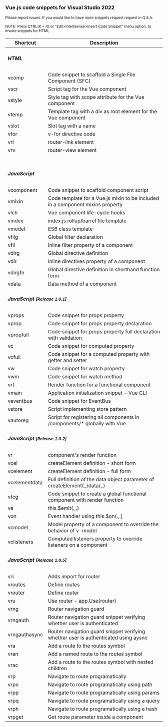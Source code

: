 <div class="container">  

<div class="jumbotron">

### Vue.js code snippets for Visual Studio 2022

<small>Please report issues. If you would like to have more snippets request request in Q & A.</small></div>
<p>
    <small>
        NOTE: Press CTRL(K + X) or "Edit>Intellisense>Insert Code Snippet" menu option, to invoke snippets for HTML
    </small>
</p>
<table class="table table-bordered table-striped table-sm">

<thead>

<tr class="table-primary">

<th class="auto-style4">Shortcut</th>

<th class="auto-style3">Description</th>

</tr>

</thead>

<tbody>

<tr>

<td colspan="2">

##### HTML

</td>

</tr>

<tr>

<td>vcomp</td>

<td>Code snippet to scaffold a Single File Component (SFC)</td>

</tr>

<tr>

<td>vscr</td>

<td>Script tag for the Vue component</td>

</tr>

<tr>

<td>vstyle</td>

<td>Style tag with scope attribute for the Vue component</td>

</tr>

<tr>

<td>vtemp</td>

<td>Template tag with a div as root element for the Vue component</td>

</tr>

<tr>

<td>vslot</td>

<td>Slot tag with a name</td>

</tr>

<tr>

<td>vfor</td>

<td>v-for directive code</td>

</tr>
                <tr>
                    <td>vrl</td>
                    <td>router-link element</td>
                </tr>
                <tr>
                    <td>vrv</td>
                    <td>router-view element</td>
                </tr>
<tr>

<td> </td>

<td> </td>

</tr>

<tr>

<td colspan="2">

##### JavaScript

</td>

</tr>

<tr>

<td>vcomponent</td>

<td>Code snippet to scaffold component script</td>

</tr>

<tr>

<td>vmixin</td>

<td>Code template for a Vue.js mixin to be included in a component mixins property</td>

</tr>

<tr>

<td>vlch</td>

<td>Vue component life-cycle hooks</td>

</tr>

<tr>

<td>vindex</td>

<td>index.js rollup/barrel file template</td>

</tr>

<tr>

<td>vmodel</td>

<td>ES6 class template</td>

</tr>

<tr>

<td>vfilg</td>

<td>Global filter declaration</td>

</tr>

<tr>

<td>vfil</td>

<td>Inline filter property of a component</td>

</tr>

<tr>

<td>vdirg</td>

<td>Global directive definition</td>

</tr>

<tr>

<td>vdir</td>

<td>Inline directives property of a component</td>

</tr>

<tr>

<td>vdirgfn</td>

<td>Global directive definition in shorthand function form</td>

</tr>

<tr>

<td>vdata</td>

<td>Data method of a component</td>

</tr>

<tr>

<td colspan="2">

##### JavaScript <small>[Release 1.0.1]</small>

</td>

</tr>

<tr>

<td>vprops</td>

<td>Code snippet for props property</td>

</tr>

<tr>

<td>vprop</td>

<td>Code snippet for props property declaration</td>

</tr>

<tr>

<td>vpropfull</td>

<td>Code snippet for props property full declaration with validation</td>

</tr>

<tr>

<td>vc</td>

<td>Code snippet for computed property</td>

</tr>

<tr>

<td>vcfull</td>

<td>Code snippet for a computed property with getter and setter</td>

</tr>

<tr>

<td>vw</td>

<td>Code snippet for watch property</td>

</tr>

<tr>

<td>vwm</td>

<td>Code snippet for watch method</td>

</tr>

<tr>

<td>vrf</td>

<td>Render function for a functional component</td>

</tr>

<tr>

<td>vmain</td>

<td>Application initialization snippet - Vue CLI</td>

</tr>

<tr>

<td>veventbus</td>

<td>Code snippet for EventBus</td>

</tr>

<tr>

<td>vstore</td>

<td>Script implementing store pattern</td>

</tr>

<tr>

<td>vautoreg</td>

<td>Script for registering all components in /components/* globally with Vue.</td>

</tr>

<tr>

<td colspan="2">

##### JavaScript <small>[Release 1.0.2]</small>

</td>

</tr>

<tr>

<td>vr</td>

<td>component's render function</td>

</tr>

<tr>

<td>vcel</td>

<td>createElement definition - short form</td>

</tr>

<tr>

<td>vcelement</td>

<td>createElement definition - full form</td>

</tr>

<tr>

<td>vcelementdata</td>

<td>Full definition of the data object parameter of createElement(.,/data/,.)</td>

</tr>

<tr>

<td>vfcg</td>

<td>Code snippet to create a global functional component with render function</td>

</tr>

<tr>

<td>ve</td>

<td>this.$emit(.,.)</td>

</tr>

<tr>

<td>von</td>

<td>Event handler using this.$on(.,.)</td>

</tr>

<tr>

<td>vcmodel</td>

<td>Model property of a component to override the behavior of v-model</td>

</tr>

<tr>

<td>vclisteners</td>

<td>Computed listeners property to override listeners on a component</td>

</tr>
        <tr>

<td colspan="2">

##### JavaScript <small>[Release 1.0.5]</small>

</td>

</tr>
<tr><td>vri</td><td>Adds import for router</td></tr>
<tr><td>vroutes</td><td>Define routes</td></tr>
<tr><td>vrouter</td><td>Define router</td></tr>
<tr><td>vru</td><td>Use router - app.Use(router)</td></tr>
<tr><td>vrng</td><td>Router navigation guard</td></tr>
<tr><td>vrngauth</td><td>Router navigation guard snippet verifying whether user is authenticated</td></tr>
<tr><td>vrngauthasync</td><td>Router navigation guard snippet verifying whether user is authenticated using aysnc</td></tr>
<tr><td>vra</td><td>Add a route to the routes symbol</td></tr>
<tr><td>vran</td><td>Add a named route to the routes symbol</td></tr>
<tr><td>vrac</td><td>Add a route to the routes symbol with nested children</td></tr>
<tr><td>vrp</td><td>Navigate to route programatically</td></tr>
<tr><td>vrpo</td><td>Navigate to route programatically using path</td></tr>
<tr><td>vrpp</td><td>Navigate to route programatically using params</td></tr>
<tr><td>vrpq</td><td>Navigate to route programatically using a query</td></tr>
<tr><td>vrph</td><td>Navigate to route programatically using a hash</td></tr>
<tr><td>vrpget</td><td>Get route parameter inside a component</td></tr>


</tbody>

</table>

</div>
